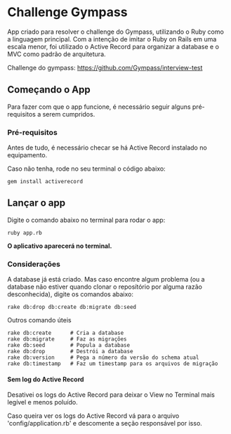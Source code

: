 # Challenge Gympass

App criado para resolver o challenge do Gympass, utilizando o Ruby como a linguagem principal.
Com a intenção de imitar o Ruby on Rails em uma escala menor, foi utilizado o Active Record para organizar a database e o MVC como padrão de arquitetura.

Challenge do gympass: <https://github.com/Gympass/interview-test>

## Começando o App

Para fazer com que o app funcione, é necessário seguir alguns pré-requisitos a serem cumpridos.

### Pré-requisitos

Antes de tudo, é necessário checar se há Active Record instalado no equipamento.

Caso não tenha, rode no seu terminal o código abaixo:
```
gem install activerecord
```

## Lançar o app
Digite o comando abaixo no terminal para rodar o app:

```
ruby app.rb
```
**O aplicativo aparecerá no terminal.**

### Considerações

A database já está criado. Mas caso encontre algum problema (ou a database não estiver quando clonar o reposítório por alguma razão desconhecida), digite os comandos abaixo:

```
rake db:drop db:create db:migrate db:seed
```

Outros comando úteis

```
rake db:create      # Cria a database
rake db:migrate     # Faz as migrações
rake db:seed        # Popula a database
rake db:drop        # Destrói a database
rake db:version     # Pega a número da versão do schema atual
rake db:timestamp   # Faz um timestamp para os arquivos de migração
```
#### Sem log do Active Record
Desativei os logs do Active Record para deixar o View no Terminal mais legível e menos poluído.

Caso queira ver os logs do Active Record vá para o arquivo 'config/application.rb' e descomente a seção responsável por isso.
